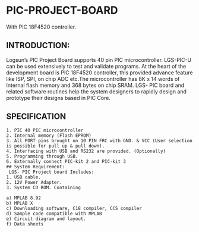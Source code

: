# PIC-PROJECT-BOARD
With PIC 18F4520 controller.
## INTRODUCTION:
Logsun’s PIC Project Board supports 40 pin PIC microcontroller. LGS-PIC-U can be used extensively to test and validate programs. At the heart of the development board is PIC 18F4520 controller, this provided advance feature like ISP, SPI, on chip ADC etc.The microcontroller has 8K x 14 words of Internal flash memory and 368 bytes on chip SRAM. LGS- PIC board and related software routines help the system designers to rapidly design and prototype their designs based in PIC Core.
## SPECIFICATION
    1. PIC 40 PIC microcontroller
    2. Internal memory (Flash EPROM)
    3. All PORT pins brought on 10 PIN FRC with GND. & VCC (User selection is possible for pull up & pull down).
    4. Interfacing with USB and RS232 are provided. (Optionally)
    5. Programming through USB.
    6. Externally connect PIC-kit 2 and PIC-kit 3
    ## System Requirement:
     LGS- PIC Project board Includes:
    1. USB cable.
    2. 12V Power Adapter.
    3. System CD ROM. Containing

    a) MPLAB 8.92
    b) MPLAB X
    c) Downloading software, C18 compiler, CCS compiler
    d) Sample code compatible with MPLAB
    e) Circuit diagram and layout.
    f) Data sheets

